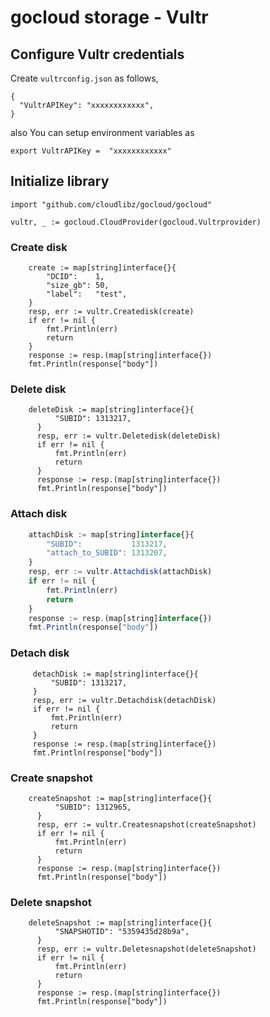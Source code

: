# gocloud storage - Vultr

## Configure Vultr credentials

Create `vultrconfig.json` as follows,
```
{
  "VultrAPIKey": "xxxxxxxxxxxx",
}
```

also You can setup environment variables as

```
export VultrAPIKey =  "xxxxxxxxxxxx"
```

## Initialize library

```
import "github.com/cloudlibz/gocloud/gocloud"

vultr, _ := gocloud.CloudProvider(gocloud.Vultrprovider)
```

### Create disk

```
    create := map[string]interface{}{
        "DCID":    1,
        "size_gb": 50,
        "label":   "test",
    }
    resp, err := vultr.Createdisk(create)
    if err != nil {
        fmt.Println(err)
        return
    }
    response := resp.(map[string]interface{})
    fmt.Println(response["body"])
```

### Delete disk

```
    deleteDisk := map[string]interface{}{
          "SUBID": 1313217,
      }
      resp, err := vultr.Deletedisk(deleteDisk)
      if err != nil {
          fmt.Println(err)
          return
      }
      response := resp.(map[string]interface{})
      fmt.Println(response["body"])
```

### Attach disk

```js
    attachDisk := map[string]interface{}{
        "SUBID":           1313217,
        "attach_to_SUBID": 1313207,
    }
    resp, err := vultr.Attachdisk(attachDisk)
    if err != nil {
        fmt.Println(err)
        return
    }
    response := resp.(map[string]interface{})
    fmt.Println(response["body"])
```

### Detach disk

```
     detachDisk := map[string]interface{}{
         "SUBID": 1313217,
     }
     resp, err := vultr.Detachdisk(detachDisk)
     if err != nil {
         fmt.Println(err)
         return
     }
     response := resp.(map[string]interface{})
     fmt.Println(response["body"])
```

### Create snapshot

```
    createSnapshot := map[string]interface{}{
          "SUBID": 1312965,
      }
      resp, err := vultr.Createsnapshot(createSnapshot)
      if err != nil {
          fmt.Println(err)
          return
      }
      response := resp.(map[string]interface{})
      fmt.Println(response["body"])
```

### Delete snapshot

```
    deleteSnapshot := map[string]interface{}{
          "SNAPSHOTID": "5359435d28b9a",
      }
      resp, err := vultr.Deletesnapshot(deleteSnapshot)
      if err != nil {
          fmt.Println(err)
          return
      }
      response := resp.(map[string]interface{})
      fmt.Println(response["body"])
```
